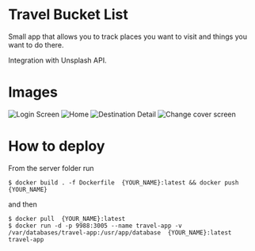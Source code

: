 # Travel Bucket List

Small app that allows you to track places you want to visit and things you want to do there.

Integration with Unsplash API.

# Images

![Login Screen](https://i.imgur.com/oz9X4rQ.png)
![Home](https://i.imgur.com/5VQUVGH.png)
![Destination Detail](https://i.imgur.com/4AXmmog.png)
![Change cover screen](https://i.imgur.com/ALAL2hd.png)

# How to deploy

From the server folder run

```
$ docker build . -f Dockerfile  {YOUR_NAME}:latest && docker push {YOUR_NAME}
```

and then

```
$ docker pull  {YOUR_NAME}:latest
$ docker run -d -p 9988:3005 --name travel-app -v /var/databases/travel-app:/usr/app/database  {YOUR_NAME}:latest travel-app
```
